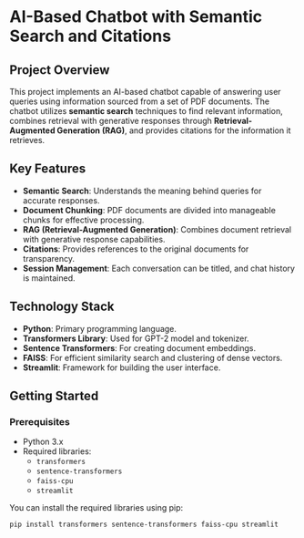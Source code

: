 # AI-Based Chatbot with Semantic Search and Citations

## Project Overview
This project implements an AI-based chatbot capable of answering user queries using information sourced from a set of PDF documents. The chatbot utilizes **semantic search** techniques to find relevant information, combines retrieval with generative responses through **Retrieval-Augmented Generation (RAG)**, and provides citations for the information it retrieves.

## Key Features
- **Semantic Search**: Understands the meaning behind queries for accurate responses.
- **Document Chunking**: PDF documents are divided into manageable chunks for effective processing.
- **RAG (Retrieval-Augmented Generation)**: Combines document retrieval with generative response capabilities.
- **Citations**: Provides references to the original documents for transparency.
- **Session Management**: Each conversation can be titled, and chat history is maintained.

## Technology Stack
- **Python**: Primary programming language.
- **Transformers Library**: Used for GPT-2 model and tokenizer.
- **Sentence Transformers**: For creating document embeddings.
- **FAISS**: For efficient similarity search and clustering of dense vectors.
- **Streamlit**: Framework for building the user interface.

## Getting Started
### Prerequisites
- Python 3.x
- Required libraries:
  - `transformers`
  - `sentence-transformers`
  - `faiss-cpu`
  - `streamlit`
  
You can install the required libraries using pip:
```bash
pip install transformers sentence-transformers faiss-cpu streamlit
